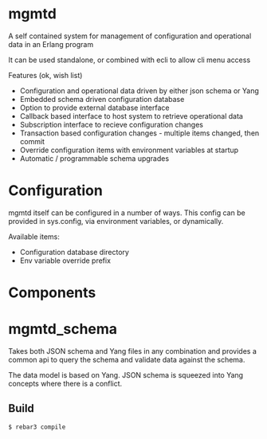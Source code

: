 mgmtd
=====

A self contained system for management of configuration and operational data in an Erlang program

It can be used standalone, or combined with ecli to allow cli menu access

Features (ok, wish list)
- Configuration and operational data driven by either json schema or Yang
- Embedded schema driven configuration database
- Option to provide external database interface
- Callback based interface to host system to retrieve operational data
- Subscription interface to recieve configuration changes
- Transaction based configuration changes - multiple items changed, then commit
- Override configuration items with environment variables at startup
- Automatic / programmable schema upgrades

Configuration
===

mgmtd itself can be configured in a number of ways. This config can be provided
in sys.config, via environment variables, or dynamically.

Available items:

- Configuration database directory
- Env variable override prefix


Components
===



mgmtd_schema
===========

Takes both JSON schema and Yang files in any combination and provides
a common api to query the schema and validate data against the schema.

The data model is based on Yang. JSON schema is squeezed into Yang
concepts where there is a conflict.

Build
-----

    $ rebar3 compile

